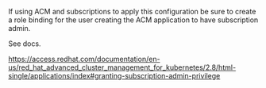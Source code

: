 If using ACM and subscriptions to apply this configuration be sure to create a role binding for the user creating the ACM application to have subscription admin.

See docs.

https://access.redhat.com/documentation/en-us/red_hat_advanced_cluster_management_for_kubernetes/2.8/html-single/applications/index#granting-subscription-admin-privilege
